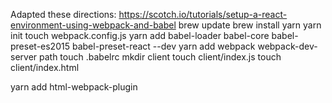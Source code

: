 Adapted these directions: https://scotch.io/tutorials/setup-a-react-environment-using-webpack-and-babel
brew update
brew install yarn
yarn init
touch webpack.config.js
yarn add babel-loader babel-core babel-preset-es2015 babel-preset-react --dev
yarn add webpack webpack-dev-server path
touch .babelrc
mkdir client
touch client/index.js
touch client/index.html

yarn add html-webpack-plugin